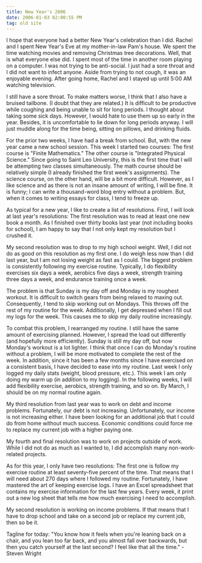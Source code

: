 ```yaml
---
title: New Year's 2006
date: 2006-01-03 02:00:55 PM
tag: old site
---
```


I hope that everyone had a better New Year's celebration than I did. Rachel and I spent New Year's Eve at my mother-in-law Pam's house. We spent the time watching movies and removing Christmas tree decorations. Well, that is what everyone else did. I spent most of the time in another room playing on a computer. I was not trying to be anti-social. I just had a sore throat and I did not want to infect anyone. Aside from trying to not cough, it was an enjoyable evening. After going home, Rachel and I stayed up until 5:00 AM watching television.

I still have a sore throat. To make matters worse, I think that I also have a bruised tailbone. (I doubt that they are related.) It is difficult to be productive while coughing and being unable to sit for long periods. I thought about taking some sick days. However, I would hate to use them up so early in the year. Besides, it is uncomfortable to lie down for long periods anyway. I will just muddle along for the time being, sitting on pillows, and drinking fluids.

For the prior two weeks, I have had a break from school. But, with the new year came a new school session. This week I started two courses: The first course is "Finite Mathematics." The other course is "Integrated Physical Science." Since going to Saint Leo University, this is the first time that I will be attempting two classes simultaneously. The math course should be relatively simple (I already finished the first week's assignments). The science course, on the other hand, will be a bit more difficult. However, as I like science and as there is not an insane amount of writing, I will be fine. It is funny; I can write a thousand-word blog entry without a problem. But, when it comes to writing essays for class, I tend to freeze up.

As typical for a new year, I like to create a list of resolutions. First, I will look at last year's resolutions: The first resolution was to read at least one new book a month. As I finished over thirty books last year (not including books for school), I am happy to say that I not only kept my resolution but I crushed it.

My second resolution was to drop to my high school weight. Well, I did not do as good on this resolution as my first one. I do weigh less now than I did last year, but I am not losing weight as fast as I could. The biggest problem is consistently following my exercise routine. Typically, I do flexibility exercises six days a week, aerobics five days a week, strength training three days a week, and endurance training once a week.

The problem is that Sunday is my day off and Monday is my roughest workout. It is difficult to switch gears from being relaxed to maxing out. Consequently, I tend to skip working out on Mondays. This throws off the rest of my routine for the week. Additionally, I get depressed when I fill out my logs for the week. This causes me to skip my daily routine increasingly.

To combat this problem, I rearranged my routine. I still have the same amount of exercising planned. However, I spread the load out differently (and hopefully more efficiently). Sunday is still my day off, but now Monday's workout is a lot lighter. I think that once I can do Monday's routine without a problem, I will be more motivated to complete the rest of the week. In addition, since it has been a few months since I have exercised on a consistent basis, I have decided to ease into my routine. Last week I only logged my daily stats (weight, blood pressure, etc.). This week I am only doing my warm up (in addition to my logging). In the following weeks, I will add flexibility exercise, aerobics, strength training, and so on. By March, I should be on my normal routine again.

My third resolution from last year was to work on debt and income problems. Fortunately, our debt is not increasing. Unfortunately, our income is not increasing either. I have been looking for an additional job that I could do from home without much success. Economic conditions could force me to replace my current job with a higher paying one.

My fourth and final resolution was to work on projects outside of work. While I did not do as much as I wanted to, I did accomplish many non-work-related projects.

As for this year, I only have two resolutions: The first one is follow my exercise routine at least seventy-five percent of the time. That means that I will need about 270 days where I followed my routine. Fortunately, I have mastered the art of keeping exercise logs. I have an Excel spreadsheet that contains my exercise information for the last few years. Every week, it print out a new log sheet that tells me how much exercising I need to accomplish.

My second resolution is working on income problems. If that means that I have to drop school and take on a second job or replace my current job, then so be it.

Tagline for today: "You know how it feels when you're leaning back on a chair, and you lean too far back, and you almost fall over backwards, but then you catch yourself at the last second? I feel like that all the time." - Steven Wright
